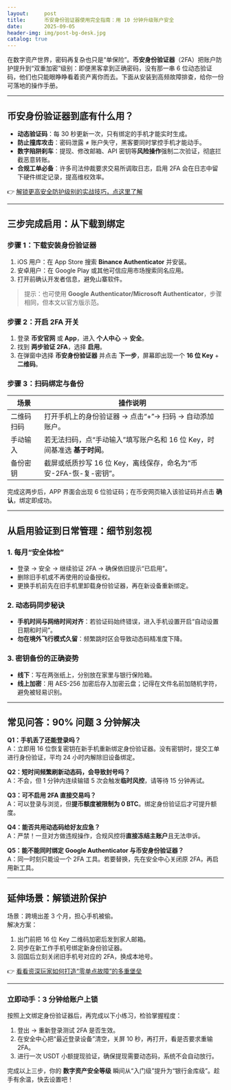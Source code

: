 ```yaml
---
layout:     post
title:      币安身份验证器使用完全指南：用 10 分钟升级账户安全
date:       2025-09-05
header-img: img/post-bg-desk.jpg
catalog: true
---
```


在数字资产世界，密码再复杂也只是“单保险”。**币安身份验证器**（2FA）把账户防护提升到“双重加密”级别：即便黑客拿到正确密码，没有那一串 6 位动态验证码，他们也只能眼睁睁看着资产离你而去。下面从安装到高频故障排查，给你一份可落地的操作手册。

---

## 币安身份验证器到底有什么用？

- **动态验证码**：每 30 秒更新一次，只有绑定的手机才能实时生成。
- **防止撞库攻击**：密码泄露 ≠ 账户失守，黑客要同时掌控手机才能动手。
- **数字陷阱刹车**：提现、修改邮箱、API 密钥等**风险操作**强制二次验证，彻底拦截恶意转账。
- **合规工单必备**：许多司法仲裁要求交易所调取日志，启用 2FA 会在日志中留下硬件绑定记录，提高维权效率。

👉 [解锁更高安全防护级别的实战技巧，点这里了解](https://okxdog.com/)

---

## 三步完成启用：从下载到绑定

### 步骤 1：下载安装身份验证器

1. iOS 用户：在 App Store 搜索 **Binance Authenticator** 并安装。  
2. 安卓用户：在 Google Play 或其他可信应用市场搜索同名应用。  
3. 打开前确认开发者信息，避免山寨软件。

> 提示：也可使用 **Google Authenticator/Microsoft Authenticator**，步骤相同，但本文以官方版示范。

### 步骤 2：开启 2FA 开关

1. 登录 **币安官网** 或 **App**，进入 **个人中心** → **安全**。  
2. 找到 **两步验证 2FA**，选择 **启用**。  
3. 在弹窗中选择 **币安身份验证器** 并点击 **下一步**，屏幕即出现一个 **16 位 Key** + **二维码**。

### 步骤 3：扫码绑定与备份

| 场景        | 操作说明                                                                 |
| ----------- | -------------------------------------------------------------------------- |
| 二维码扫码  | 打开手机上的身份验证器 → 点击“+”→ 扫码 → 自动添加账户。                   |
| 手动输入    | 若无法扫码，点“手动输入”填写账户名和 16 位 Key，时间基准选 **基于时间**。 |
| 备份密钥    | 截屏或纸质抄写 16 位 Key，离线保存，命名为“币安-2FA-恢-复-密钥”。         |

完成这两步后，APP 界面会出现 6 位验证码；在币安网页输入该验证码并点击 **确认**，绑定即成功。

---

## 从启用验证到日常管理：细节别忽视

### 1. 每月“安全体检”

- 登录 → 安全 → 继续验证 2FA → 确保依旧提示“已启用”。  
- 删除旧手机或不再使用的设备授权。  
- 更换手机前先在旧手机里卸载身份验证器，再在新设备重新绑定。

### 2. 动态码同步秘诀

- **手机时间与网络时间对齐**：若验证码始终错误，进入手机设置开启“自动设置日期和时间”。  
- **勿在境外飞行模式久留**：频繁跳时区会导致动态码精准度下降。

### 3. 密钥备份的正确姿势

- **线下**：写在两张纸上，分别放在家里与银行保险箱。  
- **线上加密**：用 AES-256 加密后存入加密云盘；记得在文件名前加随机字符，避免被轻易识别。

---

## 常见问答：90% 问题 3 分钟解决

**Q1：手机丢了还能登录吗？**  
A：立即用 16 位恢复密钥在新手机重新绑定身份验证器。没有密钥时，提交工单进行身份验证，平均 24 小时内解除旧设备绑定。

**Q2：短时间频繁刷新动态码，会导致封号吗？**  
A：不会，但 1 分钟内连续输错 5 次会触发**临时风控**，请等待 15 分钟再试。

**Q3：可不启用 2FA 直接交易吗？**  
A：可以登录与浏览，但**提币额度被限制为 0 BTC**。绑定身份验证后才可提升额度。

**Q4：能否共用动态码给好友应急？**  
A：严禁！一旦对方做违规操作，合规风控将**直接冻结主账户**且无法申诉。

**Q5：能不能同时绑定 Google Authenticator 与币安身份验证器？**  
A：同一时刻只能设一个 2FA 工具。若要替换，先在安全中心关闭原 2FA，再启用新工具。

---

## 延伸场景：解锁进阶保护

场景：跨境出差 3 个月，担心手机被偷。  
解决方案：  
1. 出门前把 16 位 Key 二维码加密后发到家人邮箱。  
2. 同步在新工作手机号绑定新身份验证器。  
3. 回国后立刻关闭旧手机号对应的 2FA，换成本地号。

👉 [看看资深玩家如何打造“零单点故障”的多重堡垒](https://okxdog.com/)

---

### 立即动手：3 分钟给账户上锁

按照上文绑定身份验证器后，再完成以下小练习，检验掌握程度：  
1. 登出 → 重新登录测试 2FA 是否生效。  
2. 在安全中心把“最近登录设备”清空，关屏 10 秒，再打开，看是否要求重输 2FA。  
3. 进行一次 USDT 小额提现验证，确保提现需要动态码，系统不会自动放行。

完成以上三步，你的 **数字资产安全等级** 瞬间从“入门级”提升为“银行金库级”。趁手有余温，快去设置吧！